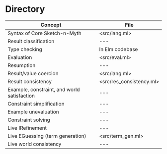 # Directory

| Concept                                     | File
| ------------------------------------------- | ------------------------------
| Syntax of Core Sketch-n-Myth                | <src/lang.ml>
| Result classification                       | ---
| Type checking                               | In Elm codebase
| Evaluation                                  | <src/eval.ml>
| Resumption                                  | ---
| Result/value coercion                       | <src/lang.ml>
| Result consistency                          | <src/res_consistency.ml>
| Example, constraint, and world satisfaction | ---
| Constraint simplification                   | ---
| Example unevaluation                        | ---
| Constraint solving                          | ---
| Live IRefinement                            | ---
| Live EGuessing (term generation)            | <src/term_gen.ml>
| Live world consistency                      | ---
